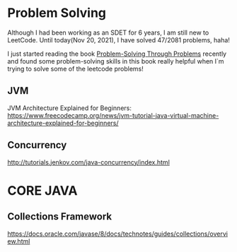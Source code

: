 # Problem Solving

Although I had been working as an SDET for 6 years, I am still new to LeetCode. Until today(Nov 20, 2021), I have solved 47/2081 problems, haha!

I just started reading the book [Problem-Solving Through Problems](https://math.la.asu.edu/~ifulman/spring13/mat194/problem-solving.pdf) recently and found some problem-solving skills in this book really helpful when I`m trying to solve some of the leetcode problems!

## JVM
JVM Architecture Explained for Beginners: https://www.freecodecamp.org/news/jvm-tutorial-java-virtual-machine-architecture-explained-for-beginners/

## Concurrency
http://tutorials.jenkov.com/java-concurrency/index.html

# CORE JAVA
## Collections Framework
https://docs.oracle.com/javase/8/docs/technotes/guides/collections/overview.html

